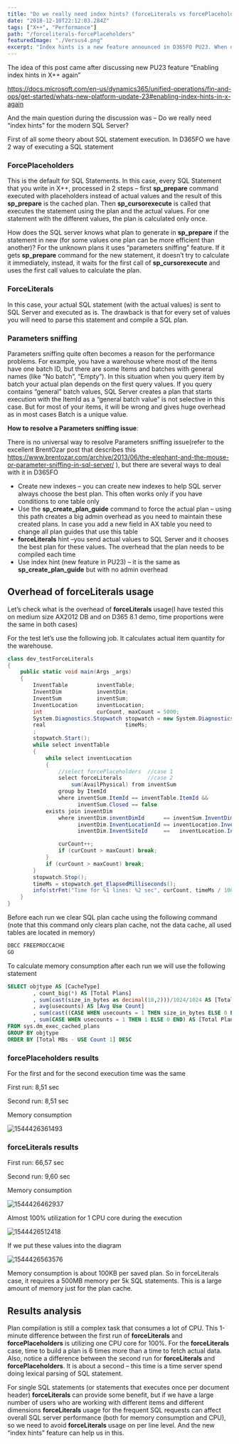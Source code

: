 ```yaml
---
title: "Do we really need index hints? (forceLiterals vs forcePlaceholders)"
date: "2018-12-10T22:12:03.284Z"
tags: ["X++", "Performance"]
path: "/forceliterals-forcePlaceholders"
featuredImage: "./Versus4.png"
excerpt: "Index hints is a new feature announced in D365FO PU23. When do we need it and what is the performance overhead of others alternatives."
---
```


The idea of this post came after discussing new PU23 feature “Enabling index hints in X++ again”

<https://docs.microsoft.com/en-us/dynamics365/unified-operations/fin-and-ops/get-started/whats-new-platform-update-23#enabling-index-hints-in-x-again>

And the main question during the discussion was – Do we really need “index hints” for the modern SQL Server?

First of all some theory about SQL statement execution.
In D365FO we have 2 way of executing a SQL statement

### **ForcePlaceholders**

This is the default for SQL Statements. In this case, every SQL Statement that you write in X++, processed in 2 steps – first **sp_prepare** command executed with placeholders instead of actual values and the result of this **sp_prepare** is the cached plan. Then **sp_cursorexecute** is called that executes the statement using the plan and the actual values. For one statement with the different values, the plan is calculated only once.

How does the SQL server knows what plan to generate in **sp_prepare** if the statement in new (for some values one plan can be more efficient than another)? For the unknown plans it uses “parameters sniffing” feature. If it gets **sp_prepare** command for the new statement, it doesn’t try to calculate it immediately, instead, it waits for the first call of **sp_cursorexecute** and uses the first call values to calculate the plan.

### **ForceLiterals**

In this case, your actual SQL statement (with the actual values) is sent to SQL Server and executed as is. The drawback is that for every set of values you will need to parse this statement and compile a SQL plan.

### **Parameters sniffing**

Parameters sniffing quite often becomes a reason for the performance problems. For example, you have a warehouse where most of the items have one batch ID, but there are some Items and batches with general names (like “No batch”, “Empty”). In this situation when you query item by batch your actual plan depends on the first query values. If you query contains “general” batch values, SQL Server creates a plan that starts execution with the ItemId as a “general batch value” is not selective in this case. But for most of your items, it will be wrong and gives huge overhead as in most cases Batch is a unique value.

**How to resolve a Parameters sniffing issue**:

There is no universal way to resolve Parameters sniffing issue(refer to the excellent BrentOzar post that describes this <https://www.brentozar.com/archive/2013/06/the-elephant-and-the-mouse-or-parameter-sniffing-in-sql-server/> ), but there are several ways to deal with it in D365FO

- Create new indexes – you can create new indexes to help SQL server always choose the best plan. This often works only if you have conditions to one table only
- Use the **sp\_create\_plan\_guide** command to force the actual plan – using this path creates a big admin overhead as you need to maintain these created plans. In case you add a new field in AX table you need to change all plan guides that use this table
- **forceLiterals** hint –you send actual values to SQL Server and it chooses the best plan for these values. The overhead that the plan needs to be compiled each time
- Use index hint (new feature in PU23) – it is the same as **sp\_create\_plan\_guide** but with no admin overhead

## Overhead of forceLiterals usage

Let’s check what is the overhead of **forceLiterals** usage(I have tested this on medium size AX2012 DB and on D365 8.1 demo, time proportions were the same in both cases)

For the test let’s use the following job. It calculates actual item quantity for the warehouse.

```csharp
class dev_testForceLiterals
{
    public static void main(Args _args)
    {
        InventTable         inventTable;
        InventDim           inventDim;
        InventSum           inventSum;
        InventLocation      inventLocation;
        int                 curCount, maxCount = 5000;
        System.Diagnostics.Stopwatch stopwatch = new System.Diagnostics.Stopwatch();
        real                         timeMs;
        ;
        stopwatch.Start();
        while select inventTable
        {
            while select inventLocation
            {
                //select forcePlaceholders  //case 1
                select forceLiterals        //case 2
                    sum(AvailPhysical) from inventSum
                group by ItemId
                where inventSum.ItemId == inventTable.ItemId &&
                      inventSum.Closed == false
            exists join inventDim
                where inventDim.inventDimId      == inventSum.InventDimId &&
                      inventDim.InventLocationId == inventLocation.InventLocationId &&
                      inventDim.InventSiteId     ==   inventLocation.InventSiteId;

                curCount++;
                if (curCount > maxCount) break;
            }
            if (curCount > maxCount) break;
        }
        stopwatch.Stop();
        timeMs = stopwatch.get_ElapsedMilliseconds();
        info(strFmt("Time for %1 lines: %2 sec", curCount, timeMs / 1000));
    }
}
```

Before each run we clear SQL plan cache using the following command (note that this command only clears plan cache, not the data cache, all used tables are located in memory)

```sql
DBCC FREEPROCCACHE
GO
```

To calculate memory consumption after each run we will use the following statement

```sql
SELECT objtype AS [CacheType]
        , count_big(*) AS [Total Plans]
        , sum(cast(size_in_bytes as decimal(18,2)))/1024/1024 AS [Total MBs]
        , avg(usecounts) AS [Avg Use Count]
        , sum(cast((CASE WHEN usecounts = 1 THEN size_in_bytes ELSE 0 END) as decimal(18,2)))/1024/1024 AS [Total MBs - USE Count 1]
        , sum(CASE WHEN usecounts = 1 THEN 1 ELSE 0 END) AS [Total Plans - USE Count 1]
FROM sys.dm_exec_cached_plans
GROUP BY objtype
ORDER BY [Total MBs - USE Count 1] DESC
```

### **forcePlaceholders results**

For the first and for the second execution time was the same

First run: 8,51 sec

Second run: 8,51 sec

Memory consumption

![1544426361493](Memory1.png)

### **forceLiterals results**

First run: 66,57 sec

Second run: 9,60 sec

Memory consumption

![1544426462937](Memory2.png)

Almost 100% utilization for 1 CPU core during the execution

![1544426512418](CPU2.png)

If we put these values into the diagram

![1544426563576](Compare1.png)

Memory consumption is about 100KB per saved plan. So in forceLiterals case, it requires a 500MB memory per 5k SQL statements. This is a large amount of memory just for the plan cache.

## Results analysis

Plan compilation is still a complex task that consumes a lot of CPU. This 1-minute difference between the first run of **forceLiterals** and **forcePlaceholders** is utilizing one CPU core for 100%. For the **forceLiterals** case, time to build a plan is 6 times more than a time to fetch actual data. Also, notice a difference between the second run for **forceLiterals** and **forcePlaceholders**. It is about a second – this time is a time server spend doing lexical parsing of SQL statement.

For single SQL statements (or statements that executes once per document header) **forceLiterals** can provide some benefit, but if we have a large number of users who are working with different items and different dimensions **forceLiterals** usage for the frequent SQL requests can affect overall SQL server performance (both for memory consumption and CPU), so we need to avoid **forceLiterals** usage on per line level. And the new “index hints” feature can help us in this.
